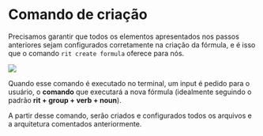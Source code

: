 # Comando de criação

Precisamos garantir que todos os elementos apresentados nos passos anteriores sejam configurados corretamente na criação da fórmula, e é isso que o comando `rit create formula` oferece para nós.

![](https://lh3.googleusercontent.com/Y84yqDkDGHpMS-LKxep44fo6HDDDD8N7P1ZLzNfiOrZpF-yYvnRbL4PRdNc5EthU-eeaENwpKiQQ3PRiDs0KsZCQWVeMHim2lZDshPiAr-mHSgG0cb-NLZZzzEBYUbM9V1dQtkrJ)

Quando esse comando é executado no terminal, um input é pedido para o usuário, o **comando** que executará a nova fórmula \(idealmente seguindo o padrão **rit + group + verb + noun**\).

A partir desse comando, serão criados e configurados todos os arquivos e a arquitetura comentados anteriormente.

